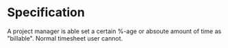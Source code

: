 # Specification

A project manager is able set a certain %-age or absoute amount of time as "billable". 
Normal timesheet user cannot.

